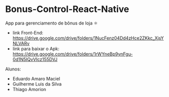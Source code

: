 # Bonus-Control-React-Native
App para gerenciamento de bônus de loja ⚛️

- link Front-End: https://drive.google.com/drive/folders/1NucFenz04Dd4zHce2ZKkc_XjsYNLVARv
- link para baixar o Apk: https://drive.google.com/drive/folders/1rWYneBp9ynFgu-0d1N5IQvVIcz155DVJ

Alunos: 
- Eduardo Amaro Maciel
- Guilherme Luis da Silva
- Thiago Amorion
